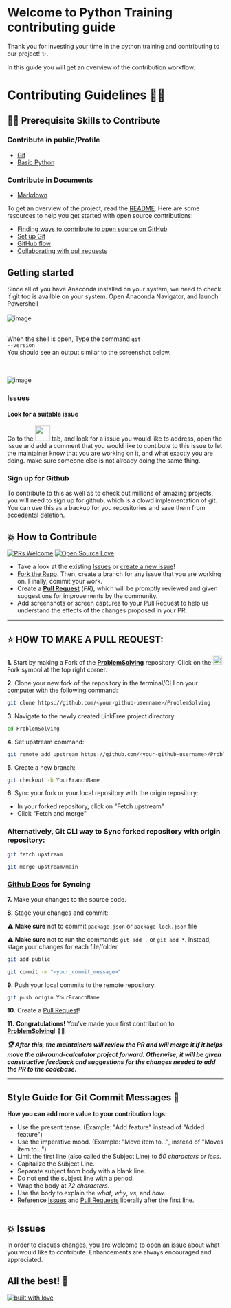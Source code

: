 # Welcome to Python Training contributing guide <!-- omit in toc -->

Thank you for investing your time in the python training and contributing to our project! :sparkles:. 

In this guide you will get an overview of the contribution workflow.

# Contributing Guidelines 👨‍💻
## 👨‍💻 Prerequisite Skills to Contribute

### Contribute in public/Profile

- [Git](https://git-scm.com/) 
- [Basic Python](https://pythonbasics.org/)

### Contribute in Documents

- [Markdown](https://www.markdownguide.org/basic-syntax/)

To get an overview of the project, read the [README](README.md). Here are some resources to help you get started with open source contributions:

- [Finding ways to contribute to open source on GitHub](https://docs.github.com/en/get-started/exploring-projects-on-github/finding-ways-to-contribute-to-open-source-on-github)
- [Set up Git](https://docs.github.com/en/get-started/quickstart/set-up-git)
- [GitHub flow](https://docs.github.com/en/get-started/quickstart/github-flow)
- [Collaborating with pull requests](https://docs.github.com/en/github/collaborating-with-pull-requests)


## Getting started

Since all of you have Anaconda installed on your system, we need to check if git too is availble on your system. 
Open Anaconda Navigator, and launch Powershell
<br><br>
![image](https://user-images.githubusercontent.com/29499251/192686552-5d260efe-9a6e-4e19-87fc-5370af4b9a4c.png)
<br><br>

When the shell is open, Type the command <code>git --version</code><br>
You should see an output similar to the screenshot below.

<br><br>
![image](https://user-images.githubusercontent.com/29499251/192686924-f4b053ad-1cef-4cda-ad65-fb5dc28e24ae.png)



### Issues

#### Look for a suitable issue

Go to the <img src="https://user-images.githubusercontent.com/29499251/192687552-aa2429dc-0c5c-4e8b-8251-72baf2f73247.png" height="35"> tab, and look for a issue you would like to address, 
open the issue and add a comment that you would like to contibute to this issue to let the maintainer know that you are working on it, and what exactly you are doing.
make sure someone else is not already doing the same thing.

### Sign up for Github
To contribute to this as well as to check out millions of amazing projects, you will need to sign up for github, 
which is a clowd implementation of git. You can use this as a backup for you repositories and save them from accedental deletion.


## 💥 How to Contribute

[![PRs Welcome](https://img.shields.io/badge/PRs-welcome-brightgreen.svg?style=flat-square)](https://github.com/vp09/ProblemSolving/pulls)
[![Open Source Love](https://badges.frapsoft.com/os/v1/open-source.png?v=103)](https://github.com/vp09/)

- Take a look at the existing [Issues](https://github.com/vp09/ProblemSolving/issues) or [create a new issue](https://github.com/vp09/ProblemSolving/issues/new/choose)!
- [Fork the Repo](https://github.com/Susmita-Dey/all-round-calculator/fork). Then, create a branch for any issue that you are working on. Finally, commit your work.
- Create a **[Pull Request](https://github.com/vp09/ProblemSolving/compare)** (_PR_), which will be promptly reviewed and given suggestions for improvements by the community.
- Add screenshots or screen captures to your Pull Request to help us understand the effects of the changes proposed in your PR.


---
## ⭐ HOW TO MAKE A PULL REQUEST:

**1.** Start by making a Fork of the [**ProblemSolving**](https://github.com/vp09/ProblemSolving/) repository. Click on the <a href="https://github.com/vp09/ProblemSolving/fork"><img src="https://i.imgur.com/G4z1kEe.png" height="21" width="21"></a>Fork symbol at the top right corner.

**2.** Clone your new fork of the repository in the terminal/CLI on your computer with the following command:

```bash
git clone https://github.com/<your-github-username>/ProblemSolving
```

**3.** Navigate to the newly created LinkFree project directory:

```bash
cd ProblemSolving
```

**4.** Set upstream command:

```bash
git remote add upstream https://github.com/<your-github-username>/ProblemSolving.git
```

**5.** Create a new branch:

```bash
git checkout -b YourBranchName
```

**6.** Sync your fork or your local repository with the origin repository:

- In your forked repository, click on "Fetch upstream"
- Click "Fetch and merge"

### Alternatively, Git CLI way to Sync forked repository with origin repository:

```bash
git fetch upstream
```

```bash
git merge upstream/main
```

### [Github Docs](https://docs.github.com/en/github/collaborating-with-pull-requests/addressing-merge-conflicts/resolving-a-merge-conflict-on-github) for Syncing

**7.** Make your changes to the source code.

**8.** Stage your changes and commit:

⚠️ **Make sure** not to commit `package.json` or `package-lock.json` file

⚠️ **Make sure** not to run the commands `git add .` or `git add *`. Instead, stage your changes for each file/folder

```bash
git add public
```

```bash
git commit -m "<your_commit_message>"
```

**9.** Push your local commits to the remote repository:

```bash
git push origin YourBranchName
```

**10.** Create a [Pull Request](https://help.github.com/en/github/collaborating-with-issues-and-pull-requests/creating-a-pull-request)!

**11.** **Congratulations!** You've made your first contribution to [**ProblemSolving**](https://github.com/vp09/ProblemSolving/graphs/contributors)! 🙌🏼

**_:trophy: After this, the maintainers will review the PR and will merge it if it helps move the all-round-calculator project forward. Otherwise, it will be given constructive feedback and suggestions for the changes needed to add the PR to the codebase._**

---

## Style Guide for Git Commit Messages :memo:

**How you can add more value to your contribution logs:**

- Use the present tense. (Example: "Add feature" instead of "Added feature")
- Use the imperative mood. (Example: "Move item to...", instead of "Moves item to...")
- Limit the first line (also called the Subject Line) to _50 characters or less_.
- Capitalize the Subject Line.
- Separate subject from body with a blank line.
- Do not end the subject line with a period.
- Wrap the body at _72 characters_.
- Use the body to explain the _what_, _why_, _vs_, and _how_.
- Reference [Issues](https://github.com/vp09/ProblemSolving/issues) and [Pull Requests](https://github.com/vp09/ProblemSolving/pulls) liberally after the first line.

---
## 💥 Issues

In order to discuss changes, you are welcome to [open an issue](https://github.com/vp09/ProblemSolving/issues/new/choose) about what you would like to contribute. Enhancements are always encouraged and appreciated.

## All the best! 🥇

[![built with love](https://forthebadge.com/images/badges/built-with-love.svg)](https://github.com/vp09)
